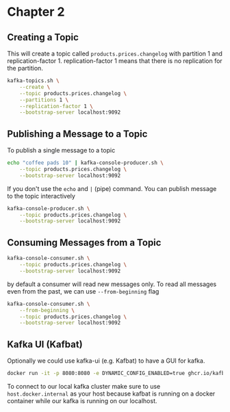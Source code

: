 # Chapter 2

## Creating a Topic

This will create a topic called `products.prices.changelog` with partition 1 and replication-factor 1. replication-factor 1 means that there is no replication for the partition.

```sh
kafka-topics.sh \
    --create \
    --topic products.prices.changelog \
    --partitions 1 \
    --replication-factor 1 \
    --bootstrap-server localhost:9092
```

## Publishing a Message to a Topic

To publish a single message to a topic

```sh
echo "coffee pads 10" | kafka-console-producer.sh \
    --topic products.prices.changelog \
    --bootstrap-server localhost:9092
```

If you don't use the `echo` and `|` (pipe) command. You can publish message to the topic interactively

```sh
kafka-console-producer.sh \
    --topic products.prices.changelog \
    --bootstrap-server localhost:9092
```

## Consuming Messages from a Topic

```sh
kafka-console-consumer.sh \
    --topic products.prices.changelog \
    --bootstrap-server localhost:9092
```

by default a consumer will read new messages only. To read all messages even from the past, we can use `--from-beginning` flag

```sh
kafka-console-consumer.sh \
    --from-beginning \
    --topic products.prices.changelog \
    --bootstrap-server localhost:9092
```

## Kafka UI (Kafbat)

Optionally we could use kafka-ui (e.g. Kafbat) to have a GUI for kafka.

```sh
docker run -it -p 8080:8080 -e DYNAMIC_CONFIG_ENABLED=true ghcr.io/kafbat/kafka-ui
```

To connect to our local kafka cluster make sure to use `host.docker.internal` as your host because kafbat is running on a docker container while our kafka is running on our localhost.
